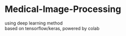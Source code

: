 # Medical-Image-Processing
using deep learning method  
based on tensorflow/keras, powered by colab

